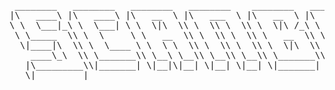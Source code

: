 <pre>
 ________   ________   ________   ________    ________   ________   ________   ___  ___     
|\   ____\ |\   ____\ |\   __  \ |\   ___  \ |\   __  \ |\   __  \ |\   ____\ |\  \|\  \    
\ \  \___|_\ \  \___| \ \  \|\  \\ \  \\ \  \\ \  \|\ /_\ \  \|\  \\ \  \___|_\ \  \\\  \   
 \ \_____  \\ \  \     \ \   __  \\ \  \\ \  \\ \   __  \\ \   __  \\ \_____  \\ \   __  \  
  \|____|\  \\ \  \____ \ \  \ \  \\ \  \\ \  \\ \  \|\  \\ \  \ \  \\|____|\  \\ \  \ \  \ 
    ____\_\  \\ \_______\\ \__\ \__\\ \__\\ \__\\ \_______\\ \__\ \__\ ____\_\  \\ \__\ \__\
   |\_________\\|_______| \|__|\|__| \|__| \|__| \|_______| \|__|\|__||\_________\\|__|\|__|
   \|_________|                                                       \|_________|          
</pre>


<!---
- Other places you can find me:
- StackOverflow
- Steam
---!>

<!---
- 👋 Hi, I’m @scanbash
- 👀 I’m interested in ...
- 🌱 I’m currently learning ...
- 💞️ I’m looking to collaborate on ...
- 📫 How to reach me ...
---!>

<!---
scanbash/scanbash is a ✨ special ✨ repository because its `README.md` (this file) appears on your GitHub profile.
You can click the Preview link to take a look at your changes.
--->
